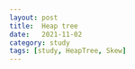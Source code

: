 ```yaml
---
layout: post
title:  Heap tree
date:   2021-11-02
category: study
tags: [study, HeapTree, Skew]
---
```

